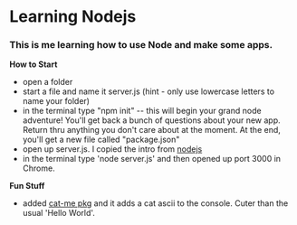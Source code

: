 Learning Nodejs
===============

### This is me learning how to use Node and make some apps.

**How to Start**
- open a folder
- start a file and name it server.js (hint - only use lowercase letters to name your folder)
- in the terminal type "npm init"
  -- this will begin your grand node adventure!   You'll get back a bunch of questions about your new app. Return thru anything you don't care about at the moment. At the end, you'll get a new file called "package.json"
- open up server.js. I copied the intro from [nodejs](https://nodejs.org/en/about/)
- in the terminal type 'node server.js' and then opened up port 3000 in Chrome.

**Fun Stuff**
- added [cat-me pkg](https://www.npmjs.com/package/cat-me) and it adds a cat ascii to the console. Cuter than the usual 'Hello World'.
